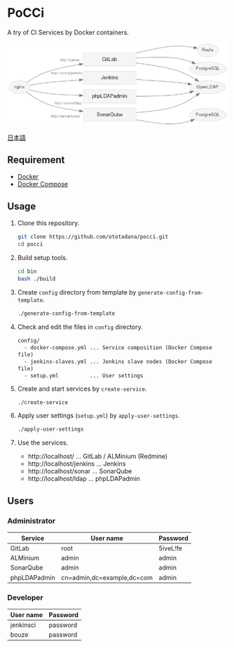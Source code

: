 PoCCi
=====

A try of CI Services by Docker containers.

![Services](./services-gitlab.png)

[日本語](./README.ja.md)

Requirement
-----------
*   [Docker](https://www.docker.com/)
*   [Docker Compose](https://github.com/docker/fig/)

Usage
-----
1.  Clone this repository.

    ```bash
    git clone https://github.com/ototadana/pocci.git
    cd pocci
    ```

2.  Build setup tools.

    ```bash
    cd bin
    bash ./build
    ```

3.  Create `config` directory from template by `generate-config-from-template`.

    ```bash
    ./generate-config-from-template
    ```

4.  Check and edit the files in `config` directory.

    ```
    config/
      - docker-compose.yml ... Service composition (Docker Compose file)
      - jenkins-slaves.yml ... Jenkins slave nodes (Docker Compose file)
      - setup.yml          ... User settings
    ```

5.  Create and start services by `create-service`.

    ```bash
    ./create-service
    ```

6.  Apply user settings (`setup.yml`) by `apply-user-settings`.

    ```bash
    ./apply-user-settings
    ```

7.  Use the services.

    *   http://localhost/ ... GitLab / ALMinium (Redmine)
    *   http://localhost/jenkins ... Jenkins
    *   http://localhost/sonar ... SonarQube
    *   http://localhost/ldap ... phpLDAPadmin

Users
--------------
### Administrator
Service      | User name                  | Password
------------ | -------------------------- | --------
GitLab       | root                       | 5iveL!fe
ALMinium     | admin                      | admin
SonarQube    | admin                      | admin
phpLDAPadmin | cn=admin,dc=example,dc=com | admin

### Developer
User name  | Password
---------- | --------
jenkinsci  | password
bouze      | password
